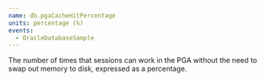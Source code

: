 ```yaml
---
name: db.pgaCacheHitPercentage
units: percentage (%)
events:
  - OracleDatabaseSample
---
```


The number of times that sessions can work in the PGA without the need to swap out memory to disk, expressed as a percentage.